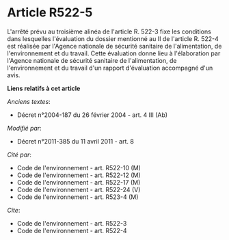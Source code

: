 # Article R522-5

L'arrêté prévu au troisième alinéa de l'article R. 522-3 fixe les conditions dans lesquelles l'évaluation du dossier
mentionné au II de l'article R. 522-4 est réalisée par l'Agence nationale de sécurité sanitaire de l'alimentation, de
l'environnement et du travail. Cette évaluation donne lieu à l'élaboration par l'Agence nationale de sécurité sanitaire de
l'alimentation, de l'environnement et du travail d'un rapport d'évaluation accompagné d'un avis.

**Liens relatifs à cet article**

_Anciens textes_:

  - Décret n°2004-187 du 26 février 2004 - art. 4 III (Ab)

_Modifié par_:

  - Décret n°2011-385 du 11 avril 2011 - art. 8

_Cité par_:

  - Code de l'environnement - art. R522-10 (M)
  - Code de l'environnement - art. R522-12 (M)
  - Code de l'environnement - art. R522-17 (M)
  - Code de l'environnement - art. R522-24 (V)
  - Code de l'environnement - art. R523-4 (M)

_Cite_:

  - Code de l'environnement - art. R522-3
  - Code de l'environnement - art. R522-4
